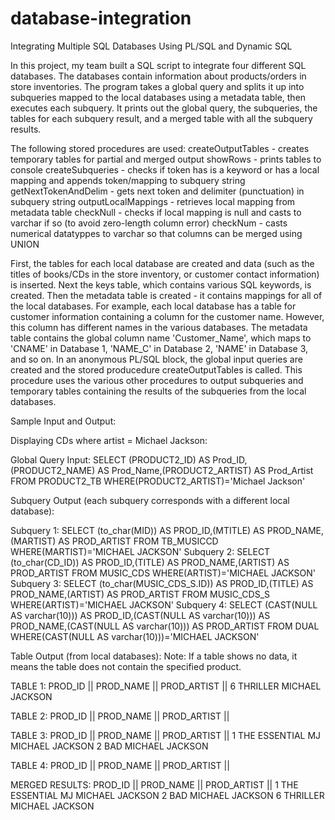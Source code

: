 # database-integration
Integrating Multiple SQL Databases Using PL/SQL and Dynamic SQL

In this project, my team built a SQL script to integrate four different SQL databases. The databases contain information about products/orders in store inventories. The program takes a global query and splits it up into subqueries mapped to the local databases using a metadata table, then executes each subquery. It prints out the global query, the subqueries, the tables for each subquery result, and a merged table with all the subquery results.

The following stored procedures are used:
createOutputTables - creates temporary tables for partial and merged output
showRows - prints tables to console
createSubqueries - checks if token has is a keyword or has a local mapping and appends token/mapping to subquery string
getNextTokenAndDelim - gets next token and delimiter (punctuation) in subquery string
outputLocalMappings - retrieves local mapping from metadata table
checkNull - checks if local mapping is null and casts to varchar if so (to avoid zero-length column error)
checkNum - casts numerical datatyppes to varchar so that columns can be merged using UNION

First, the tables for each local database are created and data (such as the titles of books/CDs in the store inventory, or customer contact information) is inserted. Next the keys table, which contains various SQL keywords, is created. Then the metadata table is created - it contains mappings for all of the local databases. For example, each local database has a table for customer information containing a column for the customer name. However, this column has different names in the various databases. The metadata table contains the global column name 'Customer_Name', which maps to 'CNAME' in Database 1, 'NAME_C' in Database 2, 'NAME' in Database 3, and so on. In an anonymous PL/SQL block, the global input queries are created and the stored producedure createOutputTables is called. This procedure uses the various other procedures to output subqueries and temporary tables containing the results of the subqueries from the local databases.


Sample Input and Output:

Displaying CDs where artist = Michael Jackson:

Global Query Input: SELECT (PRODUCT2_ID) AS Prod_ID,(PRODUCT2_NAME) AS
Prod_Name,(PRODUCT2_ARTIST) AS Prod_Artist FROM PRODUCT2_TB
WHERE(PRODUCT2_ARTIST)='Michael Jackson'

Subquery Output (each subquery corresponds with a different local database):

Subquery 1: SELECT (to_char(MID)) AS PROD_ID,(MTITLE) AS PROD_NAME,(MARTIST) AS
PROD_ARTIST FROM TB_MUSICCD WHERE(MARTIST)='MICHAEL JACKSON'
Subquery 2: SELECT (to_char(CD_ID)) AS PROD_ID,(TITLE) AS PROD_NAME,(ARTIST) AS
PROD_ARTIST FROM MUSIC_CDS WHERE(ARTIST)='MICHAEL JACKSON'
Subquery 3: SELECT (to_char(MUSIC_CDS_S.ID)) AS PROD_ID,(TITLE) AS
PROD_NAME,(ARTIST) AS PROD_ARTIST FROM MUSIC_CDS_S
WHERE(ARTIST)='MICHAEL JACKSON'
Subquery 4: SELECT (CAST(NULL AS varchar(10))) AS PROD_ID,(CAST(NULL AS
varchar(10))) AS PROD_NAME,(CAST(NULL AS varchar(10))) AS PROD_ARTIST FROM
DUAL WHERE(CAST(NULL AS varchar(10)))='MICHAEL JACKSON'

Table Output (from local databases):
Note: If a table shows no data, it means the table does not contain
the specified product.

TABLE 1:
PROD_ID || PROD_NAME || PROD_ARTIST ||
6          THRILLER     MICHAEL JACKSON

TABLE 2:
PROD_ID || PROD_NAME || PROD_ARTIST ||

TABLE 3: 
PROD_ID || PROD_NAME || PROD_ARTIST ||
1       THE ESSENTIAL MJ   MICHAEL JACKSON
2       BAD                MICHAEL JACKSON

TABLE 4: 
PROD_ID || PROD_NAME || PROD_ARTIST ||

MERGED RESULTS:
PROD_ID || PROD_NAME || PROD_ARTIST ||
1       THE ESSENTIAL MJ   MICHAEL JACKSON
2       BAD                MICHAEL JACKSON
6       THRILLER           MICHAEL JACKSON






